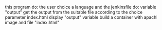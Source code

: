 this program do:
the user choice a language and the jenkinsfile do:
variable "output" get the output from the suitable file according to the choice parameter
index.html display "output" variable
build a container with apachi image and file "index.html"
